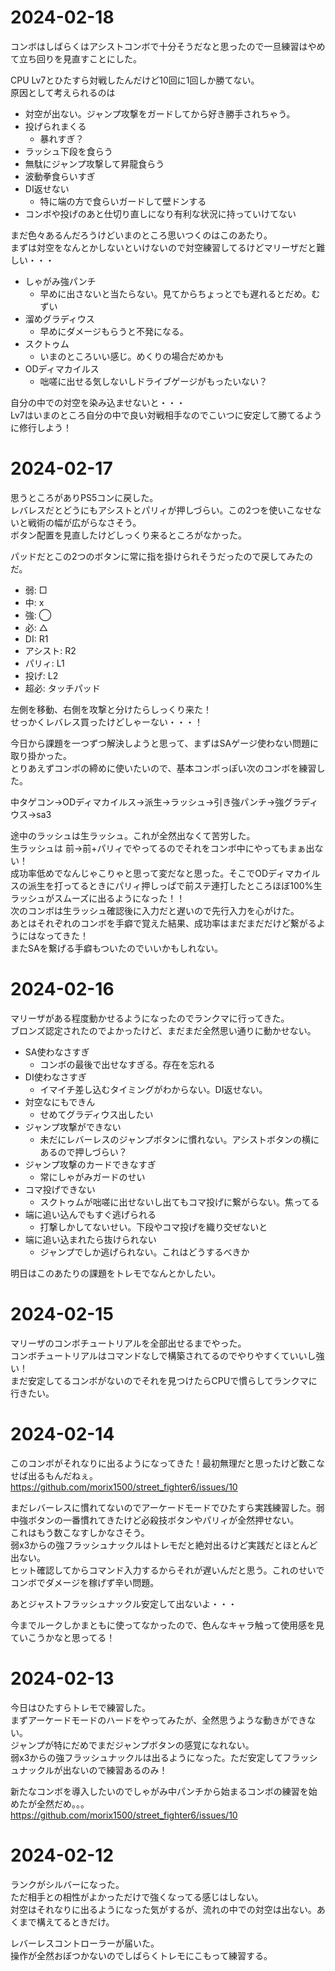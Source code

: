 # 2024-02-18
コンボはしばらくはアシストコンボで十分そうだなと思ったので一旦練習はやめて立ち回りを見直すことにした。  

CPU Lv7とひたすら対戦したんだけど10回に1回しか勝てない。  
原因として考えられるのは

* 対空が出ない。ジャンプ攻撃をガードしてから好き勝手されちゃう。
* 投げられまくる
  * 暴れすぎ？
* ラッシュ下段を食らう
* 無駄にジャンプ攻撃して昇龍食らう
* 波動拳食らいすぎ
* DI返せない
  * 特に端の方で食らいガードして壁ドンする
* コンボや投げのあと仕切り直しになり有利な状況に持っていけてない


まだ色々あるんだろうけどいまのところ思いつくのはこのあたり。  
まずは対空をなんとかしないといけないので対空練習してるけどマリーザだと難しい・・・

* しゃがみ強パンチ
  * 早めに出さないと当たらない。見てからちょっとでも遅れるとだめ。むずい
* 溜めグラディウス
  * 早めにダメージもらうと不発になる。
* スクトゥム
  * いまのところいい感じ。めくりの場合だめかも
* ODディマカイルス
  * 咄嗟に出せる気しないしドライブゲージがもったいない？


自分の中での対空を染み込ませないと・・・  
Lv7はいまのところ自分の中で良い対戦相手なのでこいつに安定して勝てるように修行しよう！

# 2024-02-17
思うところがありPS5コンに戻した。  
レバレスだとどうにもアシストとパリィが押しづらい。この2つを使いこなせないと戦術の幅が広がらなさそう。  
ボタン配置を見直したけどしっくり来るところがなかった。  

パッドだとこの2つのボタンに常に指を掛けられそうだったので戻してみたのだ。

* 弱: □
* 中: x
* 強: ◯
* 必: △
* DI: R1
* アシスト: R2
* パリィ: L1
* 投げ: L2
* 超必: タッチパッド

左側を移動、右側を攻撃と分けたらしっくり来た！  
せっかくレバレス買ったけどしゃーない・・・！  

今日から課題を一つずつ解決しようと思って、まずはSAゲージ使わない問題に取り掛かった。  
とりあえずコンボの締めに使いたいので、基本コンボっぽい次のコンボを練習した。

中タゲコン→ODディマカイルス→派生→ラッシュ→引き強パンチ→強グラディウス→sa3

途中のラッシュは生ラッシュ。これが全然出なくて苦労した。  
生ラッシュは 前→前+パリィでやってるのでそれをコンボ中にやってもまぁ出ない！  
成功率低めでなんじゃこりゃと思って変だなと思った。そこでODディマカイルスの派生を打ってるときにパリィ押しっぱで前ステ連打したところほぼ100%生ラッシュがスムーズに出るようになった！！  
次のコンボは生ラッシュ確認後に入力だと遅いので先行入力を心がけた。  
あとはそれぞれのコンボを手癖で覚えた結果、成功率はまだまだだけど繋がるようにはなってきた！  
またSAを繋げる手癖もついたのでいいかもしれない。

# 2024-02-16
マリーザがある程度動かせるようになったのでランクマに行ってきた。  
ブロンズ認定されたのでよかったけど、まだまだ全然思い通りに動かせない。  

* SA使わなさすぎ
  * コンボの最後で出せなすぎる。存在を忘れる
* DI使わなさすぎ
  * イマイチ差し込むタイミングがわからない。DI返せない。
* 対空なにもできん
  * せめてグラディウス出したい
* ジャンプ攻撃ができない
  * 未だにレバーレスのジャンプボタンに慣れない。アシストボタンの横にあるので押しづらい？
* ジャンプ攻撃のカードできなすぎ
  * 常にしゃがみガードのせい
* コマ投げできない
  * スクトゥムが咄嗟に出せないし出てもコマ投げに繋がらない。焦ってる
* 端に追い込んでもすぐ逃げられる
  * 打撃しかしてないせい。下段やコマ投げを織り交ぜないと
* 端に追い込まれたら抜けられない
  * ジャンプでしか逃げられない。これはどうするべきか

明日はこのあたりの課題をトレモでなんとかしたい。

# 2024-02-15
マリーザのコンボチュートリアルを全部出せるまでやった。  
コンボチュートリアルはコマンドなしで構築されてるのでやりやすくていいし強い！  
まだ安定してるコンボがないのでそれを見つけたらCPUで慣らしてランクマに行きたい。  

# 2024-02-14
このコンボがそれなりに出るようになってきた！最初無理だと思ったけど数こなせば出るもんだねぇ。  
https://github.com/morix1500/street_fighter6/issues/10

まだレバーレスに慣れてないのでアーケードモードでひたすら実践練習した。弱中強ボタンの一番慣れてきたけど必殺技ボタンやパリィが全然押せない。  
これはもう数こなすしかなさそう。  
弱x3からの強フラッシュナックルはトレモだと絶対出るけど実践だとほとんど出ない。  
ヒット確認してからコマンド入力するからそれが遅いんだと思う。これのせいでコンボでダメージを稼げず辛い問題。  

あとジャストフラッシュナックル安定して出ないよ・・・ 

今までルークしかまともに使ってなかったので、色んなキャラ触って使用感を見ていこうかなと思ってる！

# 2024-02-13
今日はひたすらトレモで練習した。  
まずアーケードモードのハードをやってみたが、全然思うような動きができない。  
ジャンプが特にだめでまだジャンプボタンの感覚になれない。  
弱x3からの強フラッシュナックルは出るようになった。ただ安定してフラッシュナックルが出ないので練習あるのみ！  
  
新たなコンボを導入したいのでしゃがみ中パンチから始まるコンボの練習を始めたが全然だめ。。。  
https://github.com/morix1500/street_fighter6/issues/10


# 2024-02-12
ランクがシルバーになった。  
ただ相手との相性がよかっただけで強くなってる感じはしない。   
対空はそれなりに出るようになった気がするが、流れの中での対空は出ない。あくまで構えてるときだけ。  
  
レバーレスコントローラーが届いた。  
操作が全然おぼつかないのでしばらくトレモにこもって練習する。
